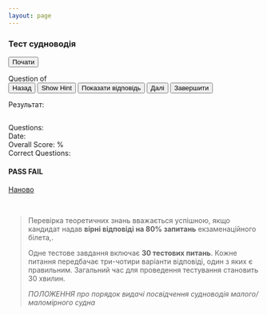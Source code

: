 ```yaml
---
layout: page
---
```


<link rel="stylesheet" href="/css/jsQuizEngine.css" />

<script src="/js/jquery-1.11.2.js"></script>
<script src="/js/knockout-2.2.1.js"></script>
<script src="/js/bootstrap.min.js"></script>
<script src="/js/jsQuizEngine.js"></script>
<script>
    var quizEngine = null;
    var quizUrl = '/quiz/test.xml';
    $(function () {
        quizEngine = jsQuizEngine($('#jsQuizEngine'), { quizUrl: quizUrl });
    });
</script>

<section class="container" id="test">
    <div id="jsQuizEngine">
        <section id="title" data-bind="visible: !quizStarted()">
            <div class="jumbotron">
                <h1>Тест судноводія</h1>
                <p data-bind="text: quizSubTitle"></p>
                <p><button class="btn btn-primary btn-lg" data-bind="click: startQuiz">Почати</button></p>
            </div>
        </section>
        <section class="quiz" data-bind="visible: quizStarted() &amp;&amp; !quizComplete()">
            <div>Question <span data-bind="text: currentQuestionIndex"></span> of <span data-bind="text: questionCount"></span></div>
            <div class="progress">
                <div class="progress-bar" role="progressbar" aria-valuenow="0" aria-valuemin="0" aria-valuemax="100" data-bind="attr: { 'aria-valuenow': currentProgress }, style: { width: currentProgress() + '%' }"></div>
            </div>
            <button class="btn btn-default" data-bind="click: movePreviousQuestion, disable: currentQuestionIsFirst">Назад</button>
            <button class="btn btn-default" data-bind="click: showCurrentQuestionHint, visible: currentQuestionHasHint()">Show Hint</button>
            <button class="btn btn-default" data-bind="click: showCurrentQuestionAnswer">Показати відповідь</button>
            <button class="btn btn-primary" data-bind="click: moveNextQuestion, disable: currentQuestionIsLast, visible: !currentQuestionIsLast()">Далі</button>
            <button class="btn btn-primary" data-bind="click: calculateScore, visible: currentQuestionIsLast">Завершити</button>
            <div class="question-pool"></div>
        </section>
        <section class="score" data-bind="visible: quizComplete">
            <p>Результат:</p>
            <h2 data-bind="text: quizTitle"></h2>
            <h3 data-bind="text: quizSubTitle"></h3>
            <div>Questions: <span data-bind="text: questionCount"></span></div>
            <div>Date: <span data-bind="text: calculatedScoreDate"></span></div>
            <div>Overall Score: <span data-bind="text: calculatedScore"></span>%</div>
            <div>Correct Questions: <span data-bind="text: totalQuestionsCorrect"></span></div>
            <div class="progress">
                <div class="progress-bar" role="progressbar" aria-valuenow="0" aria-valuemin="0" aria-valuemax="100" data-bind="attr: { 'aria-valuenow': calculatedScore }, style: { width: calculatedScore() + '%' }, css: { 'progress-bar-success': quizPassed, 'progress-bar-danger': !quizPassed() }"></div>
            </div>
            <div class="pass-indicator">
                <h4 data-bind="css: { 'text-success': quizPassed, 'text-danger': !quizPassed() }">
                    <span data-bind="visible: quizPassed">PASS</span>
                    <span data-bind="visible: !quizPassed()">FAIL</span>
                </h4>
            </div>
            <a href="#" onclick="location.reload()" class="btn btn-primary btn-lg" data-bind="click: startQuiz">Наново</a>
            <div style="margin-top: 45px;">
                <blockquote class="blockquote">
                    <p>Перевірка теоретичних знань вважається успішною, якщо кандидат надав
                    <b>вірні відповіді на 80% запитань</b> екзаменаційного білета,.</p>
                    <p>Одне тестове завдання включає <b>30 тестових питань</b>.
                    Кожне питання передбачає три-чотири варіанти відповіді, один з яких є правильним.
                    Загальний час для проведення тестування становить 30 хвилин.</p>
                    <div class="blockquote-footer">
                        <cite title="Source Title">ПОЛОЖЕННЯ
                        про порядок видачі посвідчення судноводія малого/маломірного судна</cite>
                    </div>
                </blockquote>
            </div>
        </section>
    </div>
</section>
